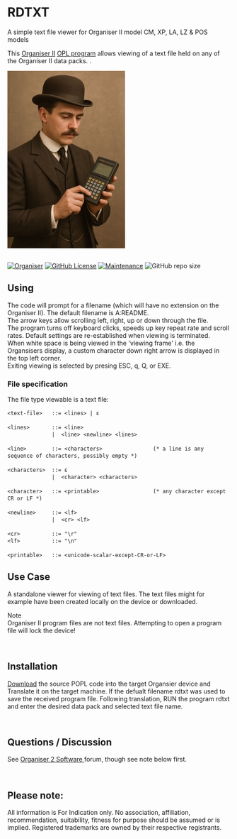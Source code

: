 # RDTXT
A simple text file viewer for Organiser II model CM, XP, LA, LZ & POS models

This <a href="https://en.wikipedia.org/wiki/Psion_Organiser"> Organiser II</a> <a href="https://en.wikipedia.org/wiki/Open_Programming_Language">OPL program</a> allows viewing of a text file held on any of the Organiser II data packs. .  

<div align="center">
  <div style="display: flex; align-items: flex-start;">
    <img src="https://github.com/nofitnessforpurpose/rdtxt/blob/main/images/MAN01.jpg?raw=true" height="400px" alt="NotFitForPurpose Image copyright (c) 20 August 2025 nofitnessforpurpose All Rights Reserved">
  </div>
</div>
<BR>

[![Organiser](https://img.shields.io/badge/gadget-Organiser_II-blueviolet.svg?%3D&style=flat-square)](https://en.wikipedia.org/wiki/Psion_Organiser)
[![GitHub License](https://img.shields.io/github/license/nofitnessforpurpose/rdtxt?style=flat-square)](https://github.com/nofitnessforpurpose/rdtxt/blob/main/LICENSE)
[![Maintenance](https://img.shields.io/badge/maintained%3F-yes-green.svg?style=flat-square)](https://github.com/nofitnessforpurpose/rdtxt/graphs/commit-activity)
![GitHub repo size](https://img.shields.io/github/repo-size/nofitnessforpurpose/rdtxt?style=flat-square)

## Using
The code will prompt for a filename (which will have no extension on the Organiser II). The default filename is A:README.  
The arrow keys allow scrolling left, right, up or down through the file.  
The program turns off keyboard clicks, speeds up key repeat rate and scroll rates. Default settings are re-established when viewing is terminated.  
When white space is being viewed in the 'viewing frame' i.e. the Organsisers display, a custom character down right arrow is displayed in the top left corner.  
Exiting viewing is selected by presing ESC, q, Q, or EXE.  

### File specification
The file type viewable is a text file:

 ~~~ 
<text-file>   ::= <lines> | ε

<lines>       ::= <line>
               |  <line> <newline> <lines>

<line>        ::= <characters>                (* a line is any sequence of characters, possibly empty *)

<characters>  ::= ε
               |  <character> <characters>

<character>   ::= <printable>                 (* any character except CR or LF *)

<newline>     ::= <lf>
               |  <cr> <lf>

<cr>          ::= "\r"
<lf>          ::= "\n"

<printable>   ::= <unicode-scalar-except-CR-or-LF>
 ~~~ 


## Use Case
A standalone viewer for viewing of text files. The text files might for example have been created locally on the device or downloaded.  

Note  
Organiser II program files are not text files. Attempting to open a program file will lock the device!  

<BR>

## Installation
<a href="https://www.jaapsch.net/psion/connect.htm">Download</a> the source POPL code into the target Organsier device and Translate it on the target machine. If the defualt filename rdtxt was used to save the received program file. Following translation, RUN the program rdtxt and enter the desired data pack and selected text file name.  

<BR>

## Questions / Discussion
See <a target="_blank" rel="noopener noreferrer" href="https://www.organiser2.com/"> Organiser 2 Software </a> forum, though see note below first.

<BR>

## Please note:  
All information is For Indication only.
No association, affiliation, recommendation, suitability, fitness for purpose should be assumed or is implied.
Registered trademarks are owned by their respective registrants.

